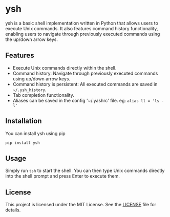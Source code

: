 # ysh

ysh is a basic shell implementation written in Python that allows users to execute Unix commands. It also features command history functionality, enabling users to navigate through previously executed commands using the up/down arrow keys.

## Features

- Execute Unix commands directly within the shell.
- Command history: Navigate through previously executed commands using up/down arrow keys.
- Command history is persistent: All executed commands are saved in `~/.ysh_history`.
- Tab completion functionality.
- Aliases can be saved in the config '~/.yashrc' file. eg: ```alias ll = 'ls -l'```

## Installation

You can install ysh using pip

    pip install ysh    

## Usage

Simply run `tsh` to start the shell. You can then type Unix commands directly into the shell prompt and press Enter to execute them.

## License

This project is licensed under the MIT License. See the [LICENSE](LICENSE) file for details.
